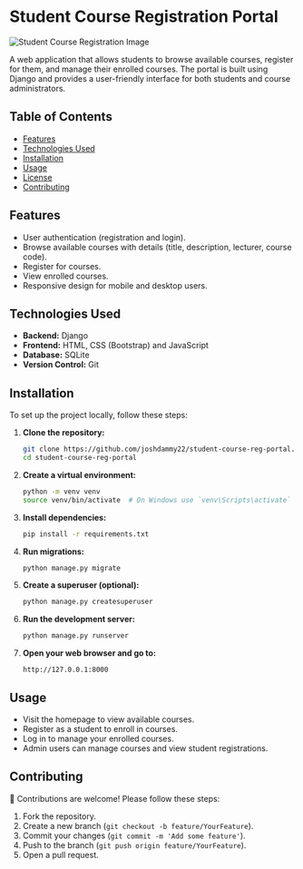 # Student Course Registration Portal

![Student Course Registration Image](https://github.com/Joshdammy22/student-course-reg-portal/blob/main/static/images/mybg.jpg?raw=true)


A web application that allows students to browse available courses, register for them, and manage their enrolled courses. The portal is built using Django and provides a user-friendly interface for both students and course administrators.

## Table of Contents

- [Features](#features)
- [Technologies Used](#technologies-used)
- [Installation](#installation)
- [Usage](#usage)
- [License](#license)
- [Contributing](#contributing)

## Features

- User authentication (registration and login).
- Browse available courses with details (title, description, lecturer, course code).
- Register for courses.
- View enrolled courses.
- Responsive design for mobile and desktop users.

## Technologies Used

- **Backend:** Django
- **Frontend:** HTML, CSS (Bootstrap) and JavaScript
- **Database:** SQLite 
- **Version Control:** Git


## Installation

To set up the project locally, follow these steps:

1. **Clone the repository:**

   ```bash
   git clone https://github.com/joshdammy22/student-course-reg-portal.git
   cd student-course-reg-portal
   ```

2. **Create a virtual environment:**

   ```bash
   python -m venv venv
   source venv/bin/activate  # On Windows use `venv\Scripts\activate`
   ```

3. **Install dependencies:**

   ```bash
   pip install -r requirements.txt
   ```

4. **Run migrations:**

   ```bash
   python manage.py migrate
   ```

5. **Create a superuser (optional):**

   ```bash
   python manage.py createsuperuser
   ```

6. **Run the development server:**

   ```bash
   python manage.py runserver
   ```

7. **Open your web browser and go to:**

   ```
   http://127.0.0.1:8000
   ```

## Usage

- Visit the homepage to view available courses.
- Register as a student to enroll in courses.
- Log in to manage your enrolled courses.
- Admin users can manage courses and view student registrations.


## Contributing
🤝
Contributions are welcome! Please follow these steps:

1. Fork the repository.
2. Create a new branch (`git checkout -b feature/YourFeature`).
3. Commit your changes (`git commit -m 'Add some feature'`).
4. Push to the branch (`git push origin feature/YourFeature`).
5. Open a pull request.

